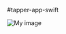 #tapper-app-swift

![My image](http://image.prntscr.com/image/5b160492c9554ebb84edc6eed4619901.png)

